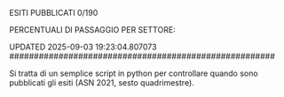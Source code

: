 ESITI PUBBLICATI 0/190 

PERCENTUALI DI PASSAGGIO PER SETTORE:

UPDATED 2025-09-03 19:23:04.807073
###################################################### 

Si tratta di un semplice script in python per controllare quando sono pubblicati gli esiti (ASN 2021, sesto quadrimestre).

